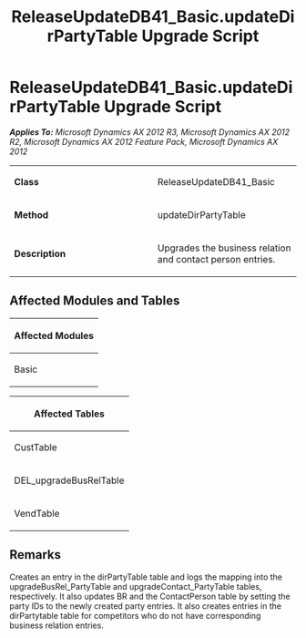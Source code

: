 ﻿---
title: ReleaseUpdateDB41_Basic.updateDirPartyTable Upgrade Script
TOCTitle: ReleaseUpdateDB41_Basic.updateDirPartyTable Upgrade Script
ms:assetid: 2255b97e-7185-b1f8-4d90-c4b1c13a41bc
ms:mtpsurl: https://msdn.microsoft.com/en-us/library/JJ684946(v=AX.60)
ms:contentKeyID: 49707147
ms.date: 05/18/2015
mtps_version: v=AX.60
---

# ReleaseUpdateDB41\_Basic.updateDirPartyTable Upgrade Script 


_**Applies To:** Microsoft Dynamics AX 2012 R3, Microsoft Dynamics AX 2012 R2, Microsoft Dynamics AX 2012 Feature Pack, Microsoft Dynamics AX 2012_

<table>
<colgroup>
<col style="width: 50%" />
<col style="width: 50%" />
</colgroup>
<tbody>
<tr class="odd">
<td><p><strong>Class</strong></p></td>
<td><p>ReleaseUpdateDB41_Basic</p></td>
</tr>
<tr class="even">
<td><p><strong>Method</strong></p></td>
<td><p>updateDirPartyTable</p></td>
</tr>
<tr class="odd">
<td><p><strong>Description</strong></p></td>
<td><p>Upgrades the business relation and contact person entries.</p></td>
</tr>
</tbody>
</table>


## Affected Modules and Tables

<table>
<colgroup>
<col style="width: 100%" />
</colgroup>
<thead>
<tr class="header">
<th><p>Affected Modules</p></th>
</tr>
</thead>
<tbody>
<tr class="odd">
<td><p>Basic</p></td>
</tr>
</tbody>
</table>


<table>
<colgroup>
<col style="width: 100%" />
</colgroup>
<thead>
<tr class="header">
<th><p>Affected Tables</p></th>
</tr>
</thead>
<tbody>
<tr class="odd">
<td><p>CustTable</p></td>
</tr>
<tr class="even">
<td><p>DEL_upgradeBusRelTable</p></td>
</tr>
<tr class="odd">
<td><p>VendTable</p></td>
</tr>
</tbody>
</table>


## Remarks

Creates an entry in the dirPartyTable table and logs the mapping into the upgradeBusRel\_PartyTable and upgradeContact\_PartyTable tables, respectively. It also updates BR and the ContactPerson table by setting the party IDs to the newly created party entries. It also creates entries in the dirPartytable table for competitors who do not have corresponding business relation entries.

  


